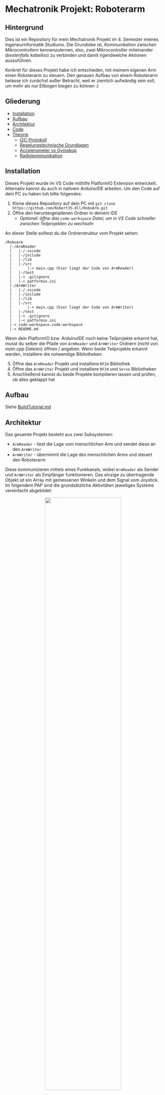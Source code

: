 # Mechatronik Projekt: Roboterarm

## Hintergrund
Dies ist ein Repository für mein Mechatronik Projekt im 4. Semester meines Ingeneurinformatik Studiums. Die Grundidee ist, _Kommunikation zwischen Mikrocontrollern_ kennenzulernen, also, zwei Mikrocontroller miteinander (_bestenfalls kabellos_) zu verbinden und damit irgendwelche Aktionen auszuführen.

Konkret für dieses Projekt habe ich entschieden, mit meinem eigenen Arm einen Roboterarm zu steuern. Den genauen Aufbau von einem Roboterarm belasse ich zunächst außer Betracht, weil er ziemlich aufwändig sein soll, um mehr als nur Ellbogen biegen zu können :)

## Gliederung
- [Installation](#installation)
- [Aufbau](#aufbau)
- [Architektur](#architektur)
- [Code](#code)
- [Theorie](#theorie)
  - [I2C-Protokoll](#i2c-protokoll)
  - [Regelungstechnische Grundlagen](#regelungstechnische-grundlagen)
  - [Accelerometer vs Gyroskop](#accelerometer-vs-gyroskop)
  - [Radiokommunikation](#radiokommunikation)

## Installation
Dieses Projekt wurde im VS Code mithilfe PlatformIO Extension entwickelt. Alternativ kannst du auch in nativem ArduinoIDE arbeiten. Um den Code auf dein PC zu haben tuh bitte folgendes:

1) Klone dieses Repository auf dein PC mit `git clone https://github.com/Robert35-dll/RoboArm.git`
2) Öffne den heruntergeladenen Ordner in deinem IDE
   - _Optional: öffne das `code-workspace` Datei, um in VS Code schneller zwischen Teilprojekten zu wechseln_

An dieser Stelle solltest du die Ordnerstruktur vom Projekt sehen:
```
/Roboarm
  |-/ArmReader
  |   |-/.vscode
  |   |-/include
  |   |-/lib
  |   |-/src
  |       |-< main.cpp (hier liegt der Code von ArmReader)
  |   |-/test
  |   |-< .gitignore
  |   |-< patformio.ini
  |-/ArmWriter
  |   |-/.vscode
  |   |-/include
  |   |-/lib
  |   |-/src
  |       |-< main.cpp (hier liegt der Code von ArmWriter)
  |   |-/test
  |   |-< .gitignore
  |   |-< patformio.ini
  |-< code-workspace.code-workspace
  |-< README.md
```

Wenn dein PlatformIO bzw. ArduinoIDE noch keine Teilprojekte erkannt hat, musst du selber die Pfade von `ArmReader` und `ArmWriter` Ordnern (_nicht von main.cpp Dateien_) öffnen / angeben.
Wenn beide Teilprojekte erkannt werden, installiere die notwendige Bibliotheken:

3) Öffne das `ArmReader` Projekt und installiere `RF24` Bibliothek
4) Öffne das `ArmWriter` Projekt und installiere `RF24` und `Servo` Bibliotheken
5) Anschließend kannst du beide Projekte kompilieren lassen und prüfen, ob alles geklappt hat

## Aufbau
Siehe [BuildTutorial.md](BuildTutorial.md)

## Architektur
Das gesamte Projekt besteht aus zwei Subsystemen:
- `ArmReader` - liest die Lage vom menschlichen Arm und sendet diese an den `ArmWriter`
- `ArmWriter` - übernimmt die Lage des menschlichen Arms und steuert den Roboterarm
 
Diese kommunizieren mittels eines Funkkanals, wobei `ArmReader` als Sender und `ArmWriter` als Empfänger funktionieren. Das einzige zu übertragende Objekt ist ein Array mit gemessenen Winkeln und dem Signal vom Joystick.
Im folgendem PAP sind die grundsätzliche Aktivitäten jeweiliges Systems vereinfacht abgebildet:

<div align="center">
    <img src="Resources\PAP.png" width=70% alt-text="Architektur und Programmablaufplan"/>
</div>

## Code
Die zwei zentrale Codedateien sind die jeweiligen `main.cpp` Dateien in folgenden Ordnern:
- `RoboArm/ArmReader/src/main.cpp`
- `RoboArm/ArmWriter/src/main.cpp`

Beide Dateien sind ähnlich aufgebaut und strukturiert:
```
[*]-[Initialisierung]
[|]-> // Import von Bibliotheken
[|]-> // Definition von Variablen
[|]-> // Deklaration von Prozeduren und Funktionen
 |
[*]-[Hauptteil]
[|]-> // void setup() Prozedur
[|]-> // void loop() Prozedur
 |
[*]-[Nebenteil]
[|]-> // Definition von weiteren notwendigen Prozeduren und Funktionen
 |
[*]-[Andere Prozeduren]
[|]-> Ausgabe Prozeduren zum Testen / Debuggen
```

Die meisten Stellen wurden ziemlich umfangreich kommentiert. Zum tieferen Einblick auf theoretischen Grundlagen siehe den folgenden Abschnitt.

## Theorie
In diesem Abschnitt werden unterschiedliche theoretische Kenntnisse aufgeschrieben, die ich während des Projekts kennengelernt habe.

### I2C-Protokoll
I2C steht für **Inter-Integrated Circuit** und wird hauptsächlich benutzt, um mehrere Peripheriegeräte mit wenigen Kabeln an einen Mikrocontroller anzuschließen. Dies wird durch zwei zentrale "Kommunikationsbände" ermöglicht:
- **Serial Data (_SDA_)** - für die tatsächliche Datenübertragung
- **Serial Clock (_SCL_)** - für die Synchronisation dieser Datenübertragung zwischen Sendern und Empfängern

sowie die Angabe von **einzigartigen IDs** für jedes Gerät.

_Wichtige Bemerkung: Falls zwei Geräten das gleiche ID von Herstellern gegeben wurden, muss ein davon vor der Initialisierung der Kommunikation geändert werden! Mehr dazu im Abschnitt von [Wire Bibliothek](#wire-bibliothek)._

Die entsprechende Pins gibt es auf allen Arduino Boards. Arduino GIGA hat sogar mehrere SDA / SCL Pins.

Mehr zum Thema in der [Arduino I2C Dokumentation](https://docs.arduino.cc/learn/communication/wire/#what-is-i2c).

#### Wire Bibliothek
Arduino hat die **Wire Bibliothek** vorbereitet, die manche technische grundlegende Operationen übernimmt. Von gängigen Methoden sind:
- `begin() / end()` - um einen I2C Bus zu initialisieren / auflösen
- `begin- / endTransmission()` - um einzelne Datenübertragung zu starten / beenden
- `write()` - um Daten auf den Bus zu schreiben oder reserviert Bytes für die nächste Übertragung
- `read()` - um den nächsten Byte von Daten aus dem Bus zu lesen

Die originale [Dokumentation von Arduino](https://docs.arduino.cc/language-reference/en/functions/communication/wire/?_gl=1*ss306l*_up*MQ..*_ga*MjA4NzcxNjI3Ni4xNzU0MTQ4ODMy*_ga_NEXN8H46L5*czE3NTQxNDg4MzEkbzEkZzAkdDE3NTQxNDg4MzEkajYwJGwwJGg0MDg1ODI0MTk.#functions) wird einem Anfänger nicht viel bei, deswegen empfehle ich sehr, selbständig Beispiele zu finden und daraus zu lernen :)

### Regelungstechnische Grundlagen
Um die gemessene Winkeln zu korrigieren, wurde ein Komplementär Filter implementiert, für den drei verschiedene Techniken eingesetzt wurden:
1) Dynamische Alpha-Korrektur - um Einflüsse von [Accelerometer und Gyroskop](#accelerometer-vs-gyroskop) bei der Winkelberechnung abhängig von der Amplitude dynamisch anzupassen:
```C++
  Alpha = abs(AccMagnitude - 1.0) > 0.1 ? 0.02 : 0.045;
```
2) High-Pass-Filter - um rasante Lageänderungen zu dämpfen:
```C++
  GyroCorrection = (PreviousAngle - AccelerometerAngle) * 0.8;
```
3) Bias-Korrektur (Low-Pass-Filter) - um langfristige Drifts zu vermindern:
```C++
  GyroBias += GyroAngle * 0.0001;
```

Letztendlich sind alle drei Teilberechnungen in der Formel für Komplementär Filter benutzt worden:
```C++
  CorrectedAngle = Alpha * (PreviousAngle + (GyroAngle - GyroBias) * milliseconds)
                 + (1 - Alpha) * (AccelerometerAngle + GyroCorrection);
```

Mehr zum Thema in [meinem Chat mit Copilot](https://copilot.microsoft.com/shares/UibQJuqRkmj2sEJwEYquv).

### Accelerometer vs Gyroskop
Die MPU6050 Module verfügen gleichzeitig über einen Accelerometer und einen Gyroskop die ebenfalls gleichzeitig zur Messung von Winkeln und daher Bestimmung der Lage verwendet werden können.
Der Unterschied zwischen den beiden Mechanismen kann _grob vereinfacht_ so interpretiert werden:
- **Accelerometer** - bestimmt **die Winkeln** mit Referenz zur Erdbeschleunigung
- **Gyroskop** - bestimmt **die Winkelgeschwindigkeiten** mit Referenz zur letzten stabilen Lage

Daher macht es meistens Sinn, beide Geräte gleichzeitig zu verwenden, um die Messgenauigkeit zu erhöhen.

Mehr zum Thema in [diesem Artikel](https://lastminuteengineers.com/mpu6050-accel-gyro-arduino-tutorial/#:~:text=The%20MPU6050%20module%E2%80%99s%20pinout%20is%20as%20follows%3A%20VCC,interface.%20XDA%20is%20the%20external%20I2C%20data%20line.) von Last Minute Engineers.

### Radiokommunikation
Für eine Funkverbindung reichen gut die nRF24L01 Module mit eigener `RF24` Bibliothek aus. Diese werden per SPI Protokoll mit weiteren "Kommunikationsbändern" an den Mikrocontroller angeschlossen:
- **Master In - Slave Out (MISO)** - für die Datenübertragung von Peripheriegeräten (_ggf. nRF24_) zum Controller
- **Master Out - Slave In (MOSI)** - für die Datenübertragung vom Controller zu den Peripheriegeräten (_ggf. nRF24_)
- **Serial Clock (SCL)** - für die Synchronisation dieser Datenübertragung zwischen Sendern und Empfängern (_das gleiche wie bei [I2C Protokoll](#i2c-protokoll)_)
- **Chip Select (CS / CSN)** - für den Auswahl eines Peripheriegeräts (_ggf. nur eines nRF24_) zur nächsten Kommunikation
- **Chip Enable (CE)** - für die Aktivierung eines Peripheriegeräts (_ggf. nRF24_)

Mit der `nRF24` Bibliothek kann ein Funkkanal (_Datenrate, Kanal, Puffergröße, etc._) genau eingestellt werden. Hier sind paar Hinweise zur Anwendung:
- Die Einstellungen sollten einzigartig für den Anwendungsraum sein, um die Störungen durch andere Funkgeräte zu vermeiden.
- Alle Daten (_bis zu 32 Bytes standardmäßig_) werden mit der ´write()´ Methode byteweise ohne implizite Umwandlung geschickt. Die überschüssige Bytes werden beim Senden ignoriert!

Mehr zum nRF24L01 Modul in [diesem Tutorial](https://wolles-elektronikkiste.de/nrf24l01-2-4-ghz-funkmodule) vom Wolles Elektronikkiste.

Mehr zum Thema SPI in [diesem Artikel](https://www.analog.com/en/resources/analog-dialogue/articles/introduction-to-spi-interface.html) von Analog Dialogue.
